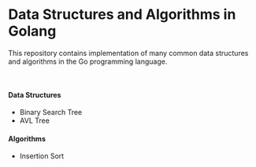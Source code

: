 # Data Structures and Algorithms in Golang

<p>This repository contains implementation of many common data structures
and algorithms in the Go programming language.</p>

</br>

<h4>Data Structures</h4>
<ul>
  <li>Binary Search Tree</li>
  <li>AVL Tree</li>
</ul>

<h4>Algorithms</h4>
<ul>
  <li>Insertion Sort</li>
</ul>